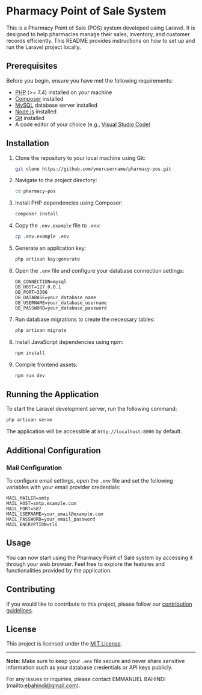 # Pharmacy Point of Sale System

This is a Pharmacy Point of Sale (POS) system developed using Laravel. It is designed to help pharmacies manage their sales, inventory, and customer records efficiently. This README provides instructions on how to set up and run the Laravel project locally.

## Prerequisites

Before you begin, ensure you have met the following requirements:

- [PHP](https://www.php.net/) (>= 7.4) installed on your machine
- [Composer](https://getcomposer.org/) installed
- [MySQL](https://www.mysql.com/) database server installed
- [Node.js](https://nodejs.org/) installed
- [Git](https://git-scm.com/) installed
- A code editor of your choice (e.g., [Visual Studio Code](https://code.visualstudio.com/))

## Installation

1. Clone the repository to your local machine using Git:

    ```bash
    git clone https://github.com/yourusername/pharmacy-pos.git
    ```

2. Navigate to the project directory:

    ```bash
    cd pharmacy-pos
    ```

3. Install PHP dependencies using Composer:

    ```bash
    composer install
    ```

4. Copy the `.env.example` file to `.env`:

    ```bash
    cp .env.example .env
    ```

5. Generate an application key:

    ```bash
    php artisan key:generate
    ```

6. Open the `.env` file and configure your database connection settings:

    ```env
    DB_CONNECTION=mysql
    DB_HOST=127.0.0.1
    DB_PORT=3306
    DB_DATABASE=your_database_name
    DB_USERNAME=your_database_username
    DB_PASSWORD=your_database_password
    ```

7. Run database migrations to create the necessary tables:

    ```bash
    php artisan migrate
    ```

8. Install JavaScript dependencies using npm:

    ```bash
    npm install
    ```

9. Compile frontend assets:

    ```bash
    npm run dev
    ```

## Running the Application

To start the Laravel development server, run the following command:

```bash
php artisan serve
```

The application will be accessible at `http://localhost:8000` by default.

## Additional Configuration

### Mail Configuration

To configure email settings, open the `.env` file and set the following variables with your email provider credentials:

```env
MAIL_MAILER=smtp
MAIL_HOST=smtp.example.com
MAIL_PORT=587
MAIL_USERNAME=your_email@example.com
MAIL_PASSWORD=your_email_password
MAIL_ENCRYPTION=tls
```

## Usage

You can now start using the Pharmacy Point of Sale system by accessing it through your web browser. Feel free to explore the features and functionalities provided by the application.

## Contributing

If you would like to contribute to this project, please follow our [contribution guidelines](CONTRIBUTING.md).

## License

This project is licensed under the [MIT License](LICENSE).

---

**Note:** Make sure to keep your `.env` file secure and never share sensitive information such as your database credentials or API keys publicly.

For any issues or inquiries, please contact EMMANUEL BAHINDI (mailto:ebahindi@gmail.com).
